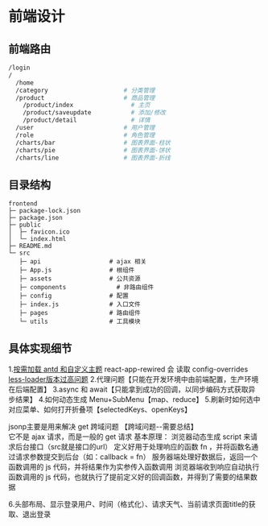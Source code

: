 # 前端设计
## 前端路由

```bash
/login
/
  /home     
  /category                     # 分类管理
  /product                      # 商品管理
    /product/index                # 主页
    /product/saveupdate           # 添加/修改
    /product/detail               # 详情
  /user                         # 用户管理
  /role                         # 角色管理
  /charts/bar                   # 图表界面-柱状
  /charts/pie                   # 图表界面-饼状
  /charts/line                  # 图表界面-折线
```
## 目录结构

```
frontend
├─ package-lock.json
├─ package.json
├─ public
│  ├─ favicon.ico
│  └─ index.html
├─ README.md
└─ src
   ├─ api                   # ajax 相关
   ├─ App.js                # 根组件
   ├─ assets                # 公共资源
   ├─ components              # 非路由组件
   ├─ config                # 配置
   ├─ index.js              # 入口文件
   ├─ pages                 # 路由组件
   └─ utils                 # 工具模块

```
## 具体实现细节
1.[按需加载 antd 和自定义主题](https://3x.ant.design/docs/react/use-with-create-react-app-cn)
react-app-rewired 会 读取 config-overrides
[less-loader版本过高问题](https://blog.csdn.net/weixin_42614080/article/details/113749476)
2.代理问题【只能在开发环境中由前端配置，生产环境在后端配置】
3.async 和 await【只能拿到成功的回调，以同步编码方式获取异步结果】
4.如何动态生成 Menu+SubMenu【map、reduce】
5.刷新时如何选中对应菜单、如何打开折叠项【selectedKeys、openKeys】

jsonp主要是用来解决 get 跨域问题  【跨域问题--需要总结】   
它不是 ajax 请求，而是一般的 get 请求
基本原理：
浏览器动态生成 script 来请求后台接口（src就是接口的url）
定义好用于处理响应的函数 fn ，并将函数名通过请求参数提交到后台（如：callback = fn）
服务器端处理好数据后，返回一个函数调用的 js 代码，并将结果作为实参传入函数调用
浏览器端收到响应自动执行函数调用的 js 代码，也就执行了提前定义好的回调函数，并得到了需要的结果数据

6.头部布局、显示登录用户、时间（格式化）、请求天气、当前请求页面title的获取、退出登录
